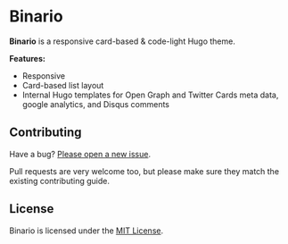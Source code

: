 # Binario

**Binario** is a responsive card-based & code-light Hugo theme.

**Features:**

* Responsive
* Card-based list layout
* Internal Hugo templates for Open Graph and Twitter Cards meta data, google analytics, and Disqus comments

## Contributing

Have a bug? [Please open a new issue](https://github.com/vimux/binario/issues/new).

Pull requests are very welcome too, but please make sure they match the existing contributing guide.

## License

Binario is licensed under the [MIT License](https://github.com/vimux/binario/blob/master/LICENSE).

